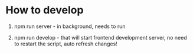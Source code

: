 # How to develop

1. npm run server - in background, needs to run

2. npm run develop - that will start frontend development server, no need to restart the script, auto refresh changes!